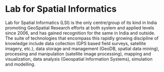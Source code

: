 # Lab for Spatial Informatics

Lab for Spatial Informatics (LSI) is the only centre/group of its kind in India promoting GeoSpatial Research efforts at both system and applied levels since 2006, and has gained recognition for the same in India and outside. The suite of technologies that encompass this rapidly growing discipline of knowledge include data collection (GPS based field surveys, satellite imagery, etc.), data storage and management (GeoDB, spatial data mining), processing and manipulation (satellite image processing), mapping and visualization, data analysis (Geospatial Information Systems), simulation and modelling.
